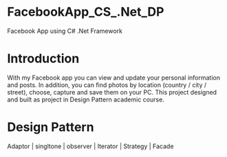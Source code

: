 # FacebookApp_CS_.Net_DP

Facebook App using C# .Net Framework


# Introduction

With my Facebook app you can view and update your personal information and posts.
In addition, you can find photos by location (country / city / street), choose, capture and save them on your PC.
This project designed and built as project in Design Pattern academic course.


# Design Pattern

Adaptor | singltone | observer | Iterator | Strategy | Facade
